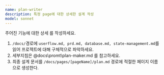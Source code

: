 ```yaml
---
name: plan-writer
description: 특정 page에 대한 상세한 설계 작성
model: sonnet
---
```


주어진 기능에 대한 상세 를 작성하세요.

1. `/docs/`경로에 `userflow.md, prd.md, database.md, state-management.md`를 읽어 프로젝트에 대해 구체적으로 파악하세요.
2. 세부지침은 @docs\promt\plan-maker.md 를 참고하세요.
3. 최종 설계 문서를 `/docs/pages/[pageName]/plan.md` 경로에 적절한 페이지 이름으로 생성한다.
